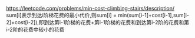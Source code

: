 https://leetcode.com/problems/min-cost-climbing-stairs/description/  
sum[i]表示到达i阶梯花费的最小代价,则sum[i] = min(sum[i-1]+cost[i-1],sum[i-2]+cost[i-2]),即到达第i-1阶梯的花费+第i-1阶梯的花费和到达第i-2阶的花费和第i-2阶的花费中较小的花费